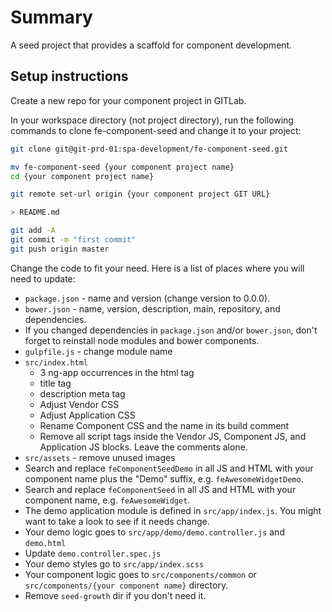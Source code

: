 # Summary

A seed project that provides a scaffold for component development.

## Setup instructions

Create a new repo for your component project in GITLab.

In your workspace directory (not project directory), run the following commands to clone fe-component-seed and change it to your project:

```bash
git clone git@git-prd-01:spa-development/fe-component-seed.git

mv fe-component-seed {your component project name}
cd {your component project name}

git remote set-url origin {your component project GIT URL}

> README.md

git add -A
git commit -m "first commit"
git push origin master
```

Change the code to fit your need. Here is a list of places where you will need to update:

* `package.json` - name and version (change version to 0.0.0).
* `bower.json` - name, version, description, main, repository, and dependencies.
* If you changed dependencies in `package.json` and/or `bower.json`, don't forget to reinstall node modules and bower components.
* `gulpfile.js` - change module name
* `src/index.html`
  * 3 ng-app occurrences in the html tag
  * title tag
  * description meta tag
  * Adjust Vendor CSS
  * Adjust Application CSS
  * Rename Component CSS and the name in its build comment
  * Remove all script tags inside the Vendor JS, Component JS, and Application JS blocks. Leave the comments alone.
* `src/assets` - remove unused images
* Search and replace `feComponentSeedDemo` in all JS and HTML with your component name plus the "Demo" suffix, e.g. `feAwesomeWidgetDemo`.
* Search and replace `feComponentSeed` in all JS and HTML with your component name, e.g. `feAwesomeWidget`.
* The demo application module is defined in `src/app/index.js`. You might want to take a look to see if it needs change.
* Your demo logic goes to `src/app/demo/demo.controller.js` and `demo.html`
* Update `demo.controller.spec.js`
* Your demo styles go to `src/app/index.scss`
* Your component logic goes to `src/components/common` or `src/components/{your component name}` directory.
* Remove `seed-growth` dir if you don't need it.
